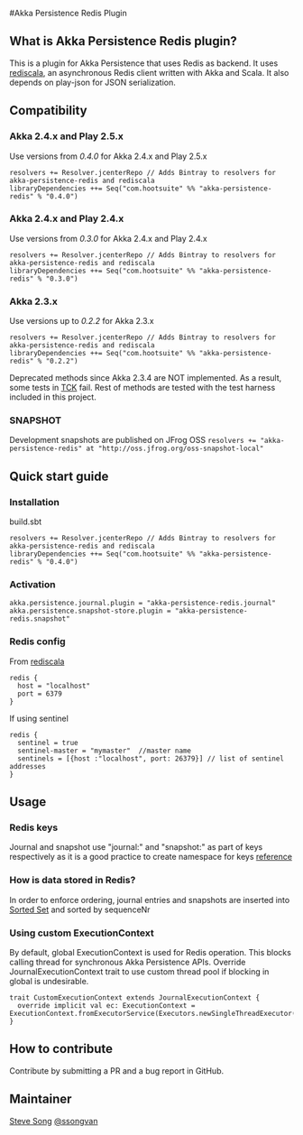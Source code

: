 #Akka Persistence Redis Plugin

## What is Akka Persistence Redis plugin?
This is a plugin for Akka Persistence that uses Redis as backend. It uses [rediscala](https://github.com/etaty/rediscala), an asynchronous Redis client written with Akka and Scala.
It also depends on play-json for JSON serialization.

## Compatibility
### Akka 2.4.x and Play 2.5.x
Use versions from *0.4.0* for Akka 2.4.x and Play 2.5.x
```
resolvers += Resolver.jcenterRepo // Adds Bintray to resolvers for akka-persistence-redis and rediscala
libraryDependencies ++= Seq("com.hootsuite" %% "akka-persistence-redis" % "0.4.0")
```

### Akka 2.4.x and Play 2.4.x
Use versions from *0.3.0* for Akka 2.4.x and Play 2.4.x
```
resolvers += Resolver.jcenterRepo // Adds Bintray to resolvers for akka-persistence-redis and rediscala
libraryDependencies ++= Seq("com.hootsuite" %% "akka-persistence-redis" % "0.3.0")
```

### Akka 2.3.x
Use versions up to *0.2.2* for Akka 2.3.x
```
resolvers += Resolver.jcenterRepo // Adds Bintray to resolvers for akka-persistence-redis and rediscala
libraryDependencies ++= Seq("com.hootsuite" %% "akka-persistence-redis" % "0.2.2")
```
Deprecated methods since Akka 2.3.4 are NOT implemented. As a result, some tests in [TCK](http://doc.akka.io/docs/akka/snapshot/scala/persistence.html#Plugin_TCK) fail.
Rest of methods are tested with the test harness included in this project.

### SNAPSHOT
Development snapshots are published on JFrog OSS
`resolvers += "akka-persistence-redis" at "http://oss.jfrog.org/oss-snapshot-local"`

## Quick start guide
### Installation
build.sbt
```
resolvers += Resolver.jcenterRepo // Adds Bintray to resolvers for akka-persistence-redis and rediscala
libraryDependencies ++= Seq("com.hootsuite" %% "akka-persistence-redis" % "0.4.0")
```
### Activation
```
akka.persistence.journal.plugin = "akka-persistence-redis.journal"
akka.persistence.snapshot-store.plugin = "akka-persistence-redis.snapshot"
```
### Redis config
From [rediscala](https://github.com/etaty/rediscala)
```
redis {
  host = "localhost"
  port = 6379
}
```

If using sentinel
```
redis {
  sentinel = true
  sentinel-master = "mymaster"  //master name
  sentinels = [{host :"localhost", port: 26379}] // list of sentinel addresses
}
```

## Usage
### Redis keys
Journal and snapshot use "journal:" and "snapshot:" as part of keys respectively as it is a good practice to create namespace for keys [reference](https://redislabs.com/blog/5-key-takeaways-for-developing-with-redis)

### How is data stored in Redis?
In order to enforce ordering, journal entries and snapshots are inserted into [Sorted Set](http://redis.io/commands#sorted_set) and sorted by sequenceNr

### Using custom ExecutionContext
By default, global ExecutionContext is used for Redis operation. This blocks calling thread for synchronous Akka Persistence APIs.
Override JournalExecutionContext trait to use custom thread pool if blocking in global is undesirable.
```
trait CustomExecutionContext extends JournalExecutionContext {
  override implicit val ec: ExecutionContext = ExecutionContext.fromExecutorService(Executors.newSingleThreadExecutor())
}
```

## How to contribute
Contribute by submitting a PR and a bug report in GitHub.

## Maintainer
[Steve Song](https://github.com/ssong-van) [@ssongvan](https://twitter.com/ssongvan)
